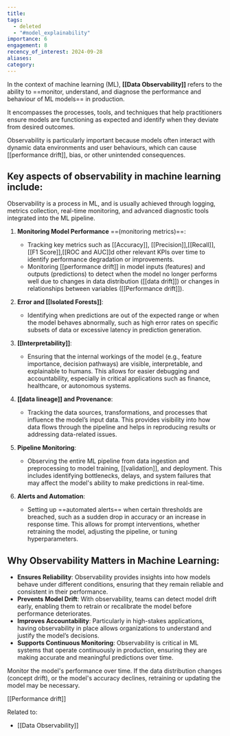 ```yaml
---
title: 
tags:
  - deleted
  - "#model_explainability"
importance: 6
engagement: 8
recency_of_interest: 2024-09-28
aliases: 
category:
---
```

In the context of machine learning (ML), **[[Data Observability]]** refers to the ability to ==monitor, understand, and diagnose the performance and behaviour of ML models== in production. 

It encompasses the processes, tools, and techniques that help practitioners ensure models are functioning as expected and identify when they deviate from desired outcomes. 

Observability is particularly important because models often interact with dynamic data environments and user behaviours, which can cause [[performance drift]], bias, or other unintended consequences.

## Key aspects of **observability in machine learning** include:

Observability is a process in ML, and is usually achieved through logging, metrics collection, real-time monitoring, and advanced diagnostic tools integrated into the ML pipeline.

1. **Monitoring Model Performance** ==(monitoring metrics)==:
   - Tracking key metrics such as [[Accuracy]], [[Precision]],[[Recall]],[[F1 Score]],[[ROC and AUC]]d other relevant KPIs over time to identify performance degradation or improvements.
   - Monitoring [[performance drift]] in model inputs (features) and outputs (predictions) to detect when the model no longer performs well due to changes in data distribution ([[data drift]]) or changes in relationships between variables ([[Performance drift]]).

2. **Error and [[Isolated Forests]]**:
   - Identifying when predictions are out of the expected range or when the model behaves abnormally, such as high error rates on specific subsets of data or excessive latency in prediction generation.
   
3. **[[Interpretability]]**:
   - Ensuring that the internal workings of the model (e.g., feature importance, decision pathways) are visible, interpretable, and explainable to humans. This allows for easier debugging and accountability, especially in critical applications such as finance, healthcare, or autonomous systems.

4. **[[data lineage]] and Provenance**:
   - Tracking the data sources, transformations, and processes that influence the model’s input data. This provides visibility into how data flows through the pipeline and helps in reproducing results or addressing data-related issues.

5. **Pipeline Monitoring**:
   - Observing the entire ML pipeline from data ingestion and preprocessing to model training, [[validation]], and deployment. This includes identifying bottlenecks, delays, and system failures that may affect the model's ability to make predictions in real-time.

6. **Alerts and Automation**:
   - Setting up ==automated alerts== when certain thresholds are breached, such as a sudden drop in accuracy or an increase in response time. This allows for prompt interventions, whether retraining the model, adjusting the pipeline, or tuning hyperparameters.

## Why Observability Matters in Machine Learning:
- **Ensures Reliability**: Observability provides insights into how models behave under different conditions, ensuring that they remain reliable and consistent in their performance.
- **Prevents Model Drift**: With observability, teams can detect model drift early, enabling them to retrain or recalibrate the model before performance deteriorates.
- **Improves Accountability**: Particularly in high-stakes applications, having observability in place allows organizations to understand and justify the model’s decisions.
- **Supports Continuous Monitoring**: Observability is critical in ML systems that operate continuously in production, ensuring they are making accurate and meaningful predictions over time.

Monitor the model's performance over time. If the data distribution changes (concept drift), or the model's accuracy declines, retraining or updating the model may be necessary.

[[Performance drift]]

Related to:
- [[Data Observability]]
